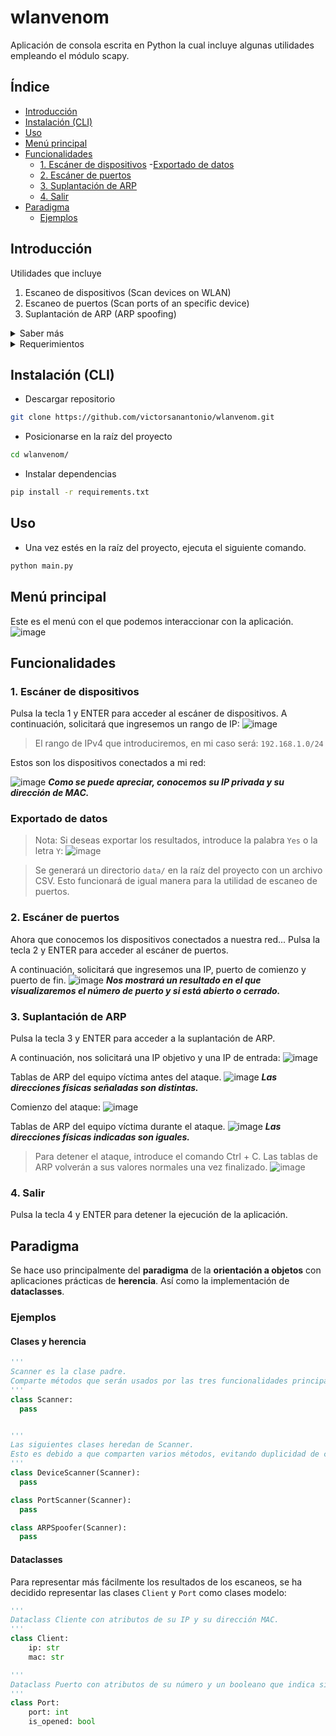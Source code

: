 # wlanvenom
Aplicación de consola escrita en Python la cual incluye algunas utilidades empleando el módulo scapy.

## Índice
- [Introducción](#id_introduccion)
- [Instalación (CLI)](#id_instalacion)
- [Uso](#id_uso)
- [Menú principal](#id_menu_principal)
- [Funcionalidades](#id_funcionalidades)
  - [1. Escáner de dispositivos](#id_escaner_dispositivos)
    -[Exportado de datos](#id_exportado_datos)
  - [2. Escáner de puertos](#id_escaner_puertos)
  - [3. Suplantación de ARP](#id_suplantacion_arp)
  - [4. Salir](#id_salir)
- [Paradigma](#id_paradigma)
  - [Ejemplos](#id_ejemplos)

## Introducción<a name="id_introduccion"></a>
Utilidades que incluye
1. Escaneo de dispositivos (Scan devices on WLAN)
2. Escaneo de puertos (Scan ports of an specific device)
3. Suplantación de ARP (ARP spoofing)
<details>
  <summary>Saber más</summary>
  
  ### Aclaraciones
  - Desde que me empecé a interesar por la __ciberseguridad__ mientras me formaba en __Python__, siempre había deseado crear mi propia aplicación con utilidades para este campo.
  - He decidido recopilar __tres sencillas utilidades__ en una única __aplicación__ de consola para así poder afianzar mi __proceso de aprendizaje__.
  - La aplicación consume, principalmente, métodos del módulo __scapy__. Muy útil y comúnmente empleado para la __manipulación de paquetes en red__.
</details>

<details>
  <summary>Requerimientos</summary>
  
  ### Requerimientos técnicos
  Para instalar y ejecutar correctamente el proyecto, deberás tomar las siguientes consideraciones:
  1. Tener __Git__ instalado.
  2. Tener __Python 3__ instalado.
  3. Sistema operativo __Windows__ con el driver [WinPcap](https://www.winpcap.org) versión __4.1.3__ instalado.
</details>

## Instalación (CLI)<a name="id_instalacion"></a>
- Descargar repositorio
```sh
git clone https://github.com/victorsanantonio/wlanvenom.git
```
- Posicionarse en la raíz del proyecto
```sh
cd wlanvenom/
```
- Instalar dependencias
```sh
pip install -r requirements.txt
```

## Uso<a name="id_uso"></a>
- Una vez estés en la raíz del proyecto, ejecuta el siguiente comando.
```sh
python main.py
```
## Menú principal<a name="id_menu_principal"></a>
Este es el menú con el que podemos interaccionar con la aplicación.
![image](https://user-images.githubusercontent.com/82669128/227251047-aa060e20-b8a3-4dd2-8900-eb0463e295d3.png)

## Funcionalidades<a name="id_funcionalidades"></a>
### 1. Escáner de dispositivos<a name="id_escaner_dispositivos"></a>
Pulsa la tecla 1 y ENTER para acceder al escáner de dispositivos.
A continuación, solicitará que ingresemos un rango de IP:
![image](https://user-images.githubusercontent.com/82669128/227253167-486b50a1-2147-4ce4-8337-bea42b492ae8.png)

> El rango de IPv4 que introduciremos, en mi caso será: `192.168.1.0/24`

Estos son los dispositivos conectados a mi red:

![image](https://user-images.githubusercontent.com/82669128/227255695-d0c6750c-e034-4223-ab65-71112d53b43a.png)
___Como se puede apreciar, conocemos su IP privada y su dirección de MAC.___

### Exportado de datos<a name="id_exportado_datos"></a>
> Nota: Si deseas exportar los resultados, introduce la palabra `Yes` o la letra `Y`:
> ![image](https://user-images.githubusercontent.com/82669128/227256716-964a378f-99f3-490e-b687-adfa283087d2.png)

> Se generará un directorio `data/` en la raíz del proyecto con un archivo CSV.
> Esto funcionará de igual manera para la utilidad de escaneo de puertos.

### 2. Escáner de puertos<a name="id_escaner_puertos"></a>
Ahora que conocemos los dispositivos conectados a nuestra red...
Pulsa la tecla 2 y ENTER para acceder al escáner de puertos.

A continuación, solicitará que ingresemos una IP, puerto de comienzo y puerto de fin.
![image](https://user-images.githubusercontent.com/82669128/227275624-e077d3d3-2af0-47f9-984c-8e7e7dca4a5b.png)
___Nos mostrará un resultado en el que visualizaremos el número de puerto y si está abierto o cerrado.___

### 3. Suplantación de ARP<a name="id_suplantacion_arp"></a>
Pulsa la tecla 3 y ENTER para acceder a la suplantación de ARP.

A continuación, nos solicitará una IP objetivo y una IP de entrada:
![image](https://user-images.githubusercontent.com/82669128/227277859-b3329ae4-884f-416b-94e4-1801182caa19.png)

Tablas de ARP del equipo víctima antes del ataque.
![image](https://user-images.githubusercontent.com/82669128/227280371-82fd08fa-4a31-428c-b6b3-bd93235d1bee.png)
___Las direcciones físicas señaladas son distintas.___

Comienzo del ataque:
![image](https://user-images.githubusercontent.com/82669128/227278030-2ffb6d80-f5e0-4e73-aef8-32edefea7d02.png)

Tablas de ARP del equipo víctima durante el ataque.
![image](https://user-images.githubusercontent.com/82669128/227280503-46f4d554-946b-4425-98d6-5da029b2a389.png)
___Las direcciones físicas indicadas son iguales.___

> Para detener el ataque, introduce el comando Ctrl + C. Las tablas de ARP volverán a sus valores normales una vez finalizado.
> ![image](https://user-images.githubusercontent.com/82669128/227278834-94d95cd4-fe3d-4615-b967-030c56764609.png)

### 4. Salir<a name="id_salir"></a>
Pulsa la tecla 4 y ENTER para detener la ejecución de la aplicación.

## Paradigma<a name="id_paradigma"></a>
Se hace uso principalmente del __paradigma__ de la __orientación a objetos__ con aplicaciones prácticas de __herencia__. Así como la implementación de __dataclasses__.
### Ejemplos<a name="id_ejemplos"></a>
#### Clases y herencia
```python
'''
Scanner es la clase padre.
Comparte métodos que serán usados por las tres funcionalidades principales
'''
class Scanner:
  pass


'''
Las siguientes clases heredan de Scanner.
Esto es debido a que comparten varios métodos, evitando duplicidad de código.
'''
class DeviceScanner(Scanner):
  pass

class PortScanner(Scanner):
  pass

class ARPSpoofer(Scanner):
  pass
```

#### Dataclasses
Para representar más fácilmente los resultados de los escaneos, se ha decidido representar las clases `Client` y `Port` como clases modelo:
```python
'''
Dataclass Cliente con atributos de su IP y su dirección MAC.
'''
class Client:
    ip: str
    mac: str

'''
Dataclass Puerto con atributos de su número y un booleano que indica si está abierto o cerrado.
'''
class Port:
    port: int
    is_opened: bool
```

